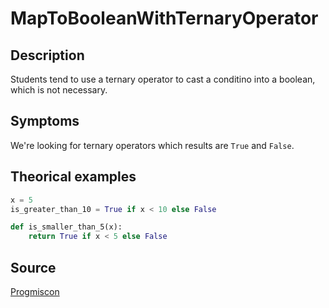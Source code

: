 # MapToBooleanWithTernaryOperator

## Description

Students tend to use a ternary operator to cast a conditino into a boolean, which is not necessary.

## Symptoms

We're looking for ternary operators which results are `True` and `False`.

## Theorical examples

```py
x = 5
is_greater_than_10 = True if x < 10 else False
```

```py
def is_smaller_than_5(x):
    return True if x < 5 else False
```

## Source
[Progmiscon](https://progmiscon.org/misconceptions/Python/MapToBooleanWithTernaryOperator/)